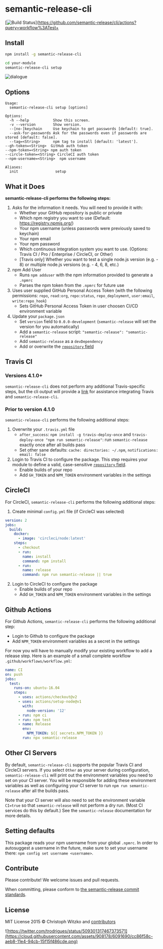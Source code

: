 # semantic-release-cli

[![Build Status](https://github.com/semantic-release/cli/workflows/Test/badge.svg)](https://github.com/semantic-release/cli/actions?query=workflow%3ATest+

## Install

```bash
npm install -g semantic-release-cli

cd your-module
semantic-release-cli setup
```

![dialogue](https://cloud.githubusercontent.com/assets/908178/8766357/f3eadaca-2e34-11e5-8ebb-d40b9ae613d7.png)

## Options

	Usage:
	  semantic-release-cli setup [options]

	Options:
	  -h --help           Show this screen.
	  -v --version        Show version.
	  --[no-]keychain     Use keychain to get passwords [default: true].
	  --ask-for-passwords Ask for the passwords even if passwords are stored [default: false].
	  --tag=<String>      npm tag to install [default: 'latest'].
    --gh-token=<String>  GitHub auth token
    --npm-token=<String> npm auth token
    --circle-token=<String> CircleCI auth token
    --npm-username=<String>  npm username

	Aliases:
	  init                 setup

## What it Does
__semantic-release-cli performs the following steps:__

1. Asks for the information it needs. You will need to provide it with:
	* Whether your GitHub repository is public or private
	* Which npm registry you want to use (Default: https://registry.npmjs.org/)
	* Your npm username (unless passwords were previously saved to keychain)
	* Your npm email
	* Your npm password
	* Which continuous integration system you want to use. (Options: Travis CI / Pro / Enterprise / CircleCI, or Other)
	* [Travis only] Whether you want to test a single node.js version (e.g. - 8) or multiple node.js versions (e.g. - 4, 6, 8, etc.)
1. npm Add User
	* Runs `npm adduser` with the npm information provided to generate a `.npmrc`
	* Parses the npm token from the `.npmrc` for future use
1. Uses user supplied GitHub Personal Access Token (with the following permissions: `repo`, `read:org`, `repo:status`, `repo_deployment`, `user:email`, `write:repo_hook`)
	* Sets GitHub Personal Access Token in user choosen CI/CD environment variable
1. Update your `package.json`
	* Set `version` field to `0.0.0-development` (`semantic-release` will set the version for you automatically)
	* Add a `semantic-release` script: `"semantic-release": "semantic-release"`
	* Add `semantic-release` as a `devDependency`
	* Add or overwrite the [`repository` field](https://docs.npmjs.com/files/package.json#repository)

## Travis CI

### Versions 4.1.0+
`semantic-release-cli` does not perform any additional Travis-specific steps, but the cli output will provide a [link](https://github.com/semantic-release/semantic-release/blob/master/docs/03-recipes/travis.md) for assistance integrating Travis and `semantic-release-cli`.

### Prior to version 4.1.0
`semantic-release-cli` performs the following additional steps:
1. Overwrite your `.travis.yml` file
	* `after_success`: `npm install -g travis-deploy-once` and `travis-deploy-once "npm run semantic-release"`: run `semantic-release` exactly once after all builds pass
	* Set other sane defaults: `cache: directories: ~/.npm`, `notifications: email: false`
1. Login to Travis CI to configure the package. This step requires your module to define a valid, case-sensitive
[`repository` field](https://docs.npmjs.com/files/package.json#repository).
	* Enable builds of your repo
	* Add `GH_TOKEN` and `NPM_TOKEN` environment variables in the settings

## CircleCI

For CircleCI, `semantic-release-cli` performs the following additional steps:
1. Create minimal `config.yml` file (if CircleCI was selected)
```yml
version: 2
jobs:
  build:
    docker:
      - image: 'circleci/node:latest'
    steps:
      - checkout
      - run:
        name: install
        command: npm install
      - run:
        name: release
        command: npm run semantic-release || true
```
2. Login to CircleCI to configure the package
	* Enable builds of your repo
	* Add `GH_TOKEN` and `NPM_TOKEN` environment variables in the settings


## Github Actions

For Github Actions, `semantic-release-cli` performs the following additional step:
* Login to Github to configure the package
* Add `NPM_TOKEN` environment variables as a secret in the settings

For now you will have to manually modify your existing workflow to add a release step. Here is an example of a small complete workflow `.github/workflows/workflow.yml`:
```yaml
name: CI
on: push
jobs:
  test:
    runs-on: ubuntu-16.04
    steps:
      - uses: actions/checkout@v2
      - uses: actions/setup-node@v1
        with:
          node-version: '12'
      - run: npm ci
      - run: npm test
      - name: Release
        env:
          NPM_TOKEN: ${{ secrets.NPM_TOKEN }}
        run: npx semantic-release
```

## Other CI Servers

By default, `semantic-release-cli` supports the popular Travis CI and CircleCI servers. If you select `Other` as your server during configuration, `semantic-release-cli` will print out the environment variables you need to set on your CI server. You will be responsible for adding these environment variables as well as configuring your CI server to run `npm run semantic-release` after all the builds pass.

Note that your CI server will also need to set the environment variable `CI=true` so that `semantic-release` will not perform a dry run. (Most CI services do this by default.) See the `semantic-release` documentation for more details.

## Setting defaults

This package reads your npm username from your global `.npmrc`. In order to autosuggest a username in the future, make sure to set your username there: `npm config set username <username>`.

## Contribute

Please contribute! We welcome issues and pull requests.

When committing, please conform to [the semantic-release commit standards](https://github.com/semantic-release/semantic-release#default-commit-message-format).

## License

MIT License
2015 © Christoph Witzko and [contributors](https://github.com/semantic-release/cli/graphs/contributors)

![https://twitter.com/trodrigues/status/509301317467373571](https://cloud.githubusercontent.com/assets/908178/6091690/cc86f58c-aeb8-11e4-94cb-15f15f486cde.png)
